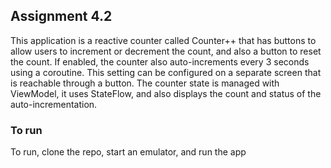 ## Assignment 4.2
This application is a reactive counter called Counter++ that has buttons to allow users to increment or decrement the count, and also a button to reset the count. If enabled, the counter also auto-increments every 3 seconds using a coroutine. This setting can be configured on a separate screen that is reachable through a button. The counter state is managed with ViewModel, it uses StateFlow, and also displays the count and status of the auto-incrementation. 

### To run
To run, clone the repo, start an emulator, and run the app
